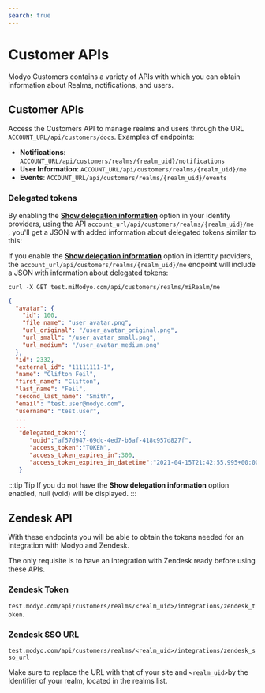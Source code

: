 ```yaml
---
search: true
---
```


# Customer APIs

Modyo Customers contains a variety of APIs with which you can obtain information about Realms, notifications, and users.


## Customer APIs

Access the Customers API to manage realms and users through the URL `ACCOUNT_URL/api/customers/docs`. Examples of endpoints:

- **Notifications**: `ACCOUNT_URL/api/customers/realms/{realm_uid}/notifications`
- **User Information**: `ACCOUNT_URL/api/customers/realms/{realm_uid}/me`
- **Events**: `ACCOUNT_URL/api/customers/realms/{realm_uid}/events`


### Delegated tokens

By enabling the [**Show delegation information**](/es/platform/core/integrations/identity-providers) option in your identity providers, using the API `account_url/api/customers/realms/{realm_uid}/me `, you'll get a JSON with added information about delegated tokens similar to this:

If you enable the [**Show delegation information**](/en/platform/core/integrations/identity-providers) option in identity providers, the `account_url/api/customers/realms/{realm_uid}/me` endpoint will include a JSON with information about delegated tokens:


``curl -X GET test.miModyo.com/api/customers/realms/miRealm/me``

```json
{
  "avatar": {
    "id": 100,
    "file_name": "user_avatar.png",
    "url_original": "/user_avatar_original.png",
    "url_small": "/user_avatar_small.png",
    "url_medium": "/user_avatar_medium.png"
  },
  "id": 2332,
  "external_id": "11111111-1",
  "name": "Clifton Feil",
  "first_name": "Clifton",
  "last_name": "Feil",
  "second_last_name": "Smith",
  "email": "test.user@modyo.com",
  "username": "test.user",
  ...
  ...
   "delegated_token":{
      "uuid":"af57d947-69dc-4ed7-b5af-418c957d827f",
      "access_token":"TOKEN",
      "access_token_expires_in":300,
      "access_token_expires_in_datetime":"2021-04-15T21:42:55.995+00:00"
   }
```

:::tip Tip
If you do not have the **Show delegation information** option enabled, null (void) will be displayed.
:::

## Zendesk API

With these endpoints you will be able to obtain the tokens needed for an integration with Modyo and Zendesk.

The only requisite is to have an integration with Zendesk ready before using these APIs.

### Zendesk Token

`test.modyo.com/api/customers/realms/<realm_uid>/integrations/zendesk_token`.

### Zendesk SSO URL

`test.modyo.com/api/customers/realms/<realm_uid>/integrations/zendesk_sso_url`

Make sure to replace the URL with that of your site and `<realm_uid>`by the Identifier of your realm, located in the realms list.

